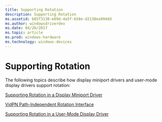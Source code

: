 ```yaml
---
title: Supporting Rotation
description: Supporting Rotation
ms.assetid: b85f3130-e69d-4a5f-b58e-d2138ea994dd
ms.author: windowsdriverdev
ms.date: 04/20/2017
ms.topic: article
ms.prod: windows-hardware
ms.technology: windows-devices
---
```


# Supporting Rotation


The following topics describe how display miniport drivers and user-mode display drivers support rotation:

[Supporting Rotation in a Display Miniport Driver](supporting-rotation-in-a-display-miniport-driver.md)

[VidPN Path-Independent Rotation Interface](https://msdn.microsoft.com/library/windows/hardware/dn653366)

[Supporting Rotation in a User-Mode Display Driver](supporting-rotation-in-a-user-mode-display-driver.md)

 

 





